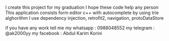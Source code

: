 I create this project for my graduation
I hope these code help any person
This application consists form editor c++ with autocomplete by using trie alghorithm
I use dependency injection, retrofit2, navigation, protoDataStore

if you have any work tell me
my whatsapp : 0988048552
my telegram : @ak2000yy
my facebook : Abdul Karim Korini
